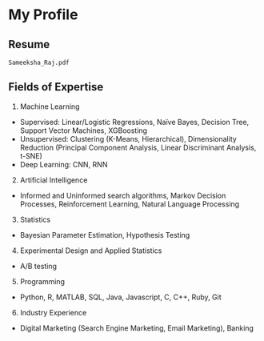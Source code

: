 # My Profile
## Resume 

<code>Sameeksha_Raj.pdf</code>

## Fields of Expertise

1. Machine Learning
* Supervised: Linear/Logistic Regressions, Naïve Bayes, Decision Tree, Support Vector Machines, XGBoosting
* Unsupervised: Clustering (K-Means, Hierarchical), Dimensionality Reduction (Principal Component Analysis, Linear Discriminant Analysis, t-SNE)
* Deep Learning: CNN, RNN

2. Artificial Intelligence
* Informed and Uninformed search algorithms, Markov Decision Processes, Reinforcement Learning, Natural Language Processing

3. Statistics
* Bayesian Parameter Estimation, Hypothesis Testing

4. Experimental Design and Applied Statistics
* A/B testing

5. Programming
* Python, R, MATLAB, SQL, Java, Javascript, C, C++, Ruby, Git

6. Industry Experience
* Digital Marketing (Search Engine Marketing, Email Marketing), Banking

